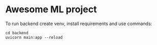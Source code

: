 # Awesome ML project

To run backend create venv, install requirements and use commands:
```
cd backend
uvicorn main:app --reload
```